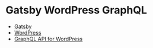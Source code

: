# Gatsby WordPress GraphQL

- [Gatsby](https://www.gatsbyjs.org/)
- [WordPress](https://wordpress.org/)
- [GraphQL API for WordPress](https://www.wpgraphql.com/)